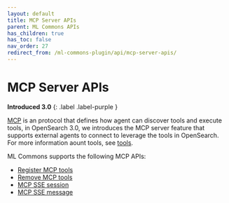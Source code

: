 ```yaml
---
layout: default
title: MCP Server APIs
parent: ML Commons APIs
has_children: true
has_toc: false
nav_order: 27
redirect_from: /ml-commons-plugin/api/mcp-server-apis/
---
```


# MCP Server APIs
**Introduced 3.0**
{: .label .label-purple }

[MCP](https://modelcontextprotocol.io/introduction) is an protocol that defines how agent can discover tools and execute tools, in OpenSearch 3.0, we introduces the MCP server feature that supports external agents to connect to leverage the tools in OpenSearch. For more information aount tools, see [tools]({{site.url}}{{site.baseurl}}/ml-commons-plugin/agents-tools/tools/index/).

ML Commons supports the following MCP APIs:

- [Register MCP tools]({{site.url}}{{site.baseurl}}/ml-commons-plugin/api/mcp-server-apis/register-mcp-tools/)
- [Remove MCP tools]({{site.url}}{{site.baseurl}}/ml-commons-plugin/api/mcp-server-apis/remove-mcp-tools/)
- [MCP SSE session]({{site.url}}{{site.baseurl}}/ml-commons-plugin/api/mcp-server-apis/sse-session/)
- [MCP SSE message]({{site.url}}{{site.baseurl}}/ml-commons-plugin/api/mcp-server-apis/sse-message/)